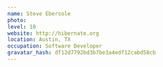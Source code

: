```yaml
---
name: Steve Ebersole
photo:
level: 10
website: http://hibernate.org
location: Austin, TX
occupation: Software Developer
gravatar_hash: df12d7792bd3b7be3a4edf12cabd58cb
---
```

